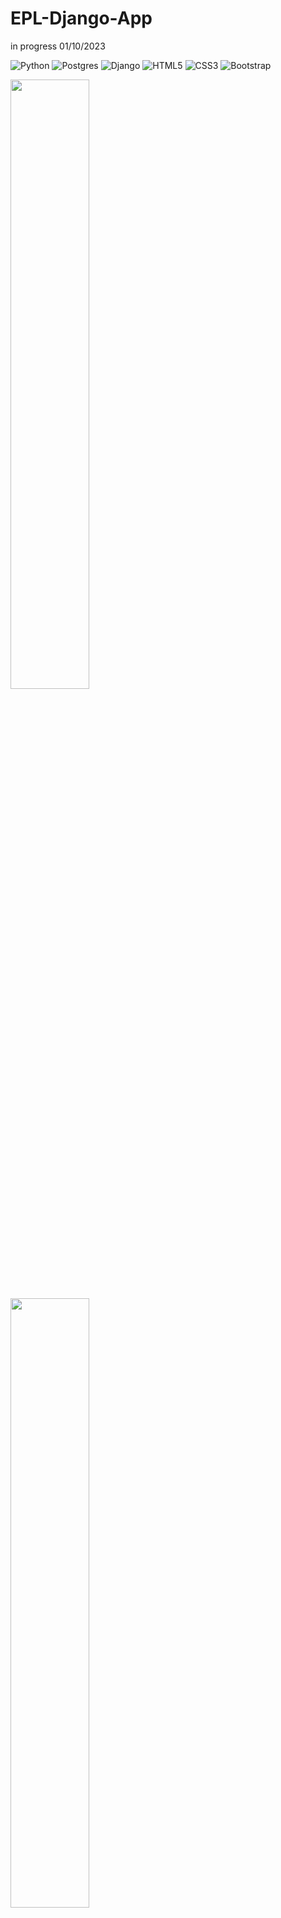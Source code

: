 # EPL-Django-App

in progress 01/10/2023

![Python](https://img.shields.io/badge/python-3670A0?style=for-the-badge&logo=python&logoColor=ffdd54)
![Postgres](https://img.shields.io/badge/postgres-%23316192.svg?style=for-the-badge&logo=postgresql&logoColor=white)
![Django](https://img.shields.io/badge/django-%23092E20.svg?style=for-the-badge&logo=django&logoColor=white)
![HTML5](https://img.shields.io/static/v1?style=for-the-badge&message=HTML5&color=E34F26&logo=HTML5&logoColor=FFFFFF&label=)
![CSS3](https://img.shields.io/static/v1?style=for-the-badge&message=CSS3&color=1572B6&logo=CSS3&logoColor=FFFFFF&label=)
![Bootstrap](https://img.shields.io/static/v1?style=for-the-badge&message=Bootstrap&color=7952B3&logo=Bootstrap&logoColor=FFFFFF&label=)

<img src="https://drive.google.com/uc?export=view&id=1Ja0kDFlFVkaOUeVWXRe4xdPieUBcrqmy" width="50%" height="50%" />
<img src="https://drive.google.com/uc?export=view&id=1KYuaB0yi5Wf-4LvCkX0stImbMQXS5QHy" width="50%" height="50%" />

## What is it?

- I love soccer so much and keep up with English Premier League. So I wanted to get the EPL information with public API
- Information from API will be saved or updated in database
- Models: Players, Teams, Matches, Scores
- I will build REST

## Functionality

- Django Web Application
- Django REST API
- API
- (MODEL OBJECTS) -Serialization-> (PYTHON DICTIONARY) -Render into Json-> (JSON DATA)
- (JSON DATA) -ParseData-> (PYTHON NATIVE DATATYPE) -DeSerialization-> (COMPLEX DATATYPE)
- '''
  "GET": "/api/teams"
  "GET": "/api/teams/teamnumber"
  "GET": "/api/matches"
  "GET": "/api/matches/code"
  "GET": "/api/leaderboard"
  "GET": "/api/top-scorer"
  "GET": "/api/players"
  "GET": "/api/players/code"
  '''

## Problems I faced

- Had trouble with Game outcomes. I found out that Null and Draw values were a thing for some games.
- The matches were not updating and I fixed it by using update_or_create and update for Objects.
